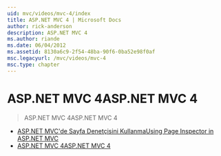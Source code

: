 ```yaml
---
uid: mvc/videos/mvc-4/index
title: ASP.NET MVC 4 | Microsoft Docs
author: rick-anderson
description: ASP.NET MVC 4
ms.author: riande
ms.date: 06/04/2012
ms.assetid: 8130a6c9-2f54-48ba-90f6-0ba52e98f0af
msc.legacyurl: /mvc/videos/mvc-4
msc.type: chapter
---
```

<a name="aspnet-mvc-4"></a><span data-ttu-id="8d50a-103">ASP.NET MVC 4</span><span class="sxs-lookup"><span data-stu-id="8d50a-103">ASP.NET MVC 4</span></span>
====================
> <span data-ttu-id="8d50a-104">ASP.NET MVC 4</span><span class="sxs-lookup"><span data-stu-id="8d50a-104">ASP.NET MVC 4</span></span>


- [<span data-ttu-id="8d50a-105">ASP.NET MVC'de Sayfa Denetçisini Kullanma</span><span class="sxs-lookup"><span data-stu-id="8d50a-105">Using Page Inspector in ASP.NET MVC</span></span>](using-page-inspector-in-aspnet-mvc.md)
- [<span data-ttu-id="8d50a-106">ASP.NET MVC 4</span><span class="sxs-lookup"><span data-stu-id="8d50a-106">ASP.NET MVC 4</span></span>](aspnet-mvc-4.md)

